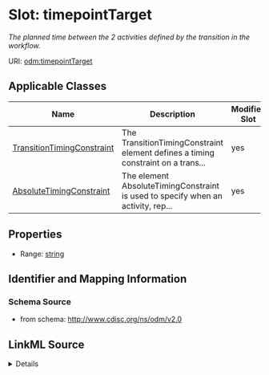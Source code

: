 # Slot: timepointTarget


_The planned time between the 2 activities defined by the transition in the workflow._



URI: [odm:timepointTarget](http://www.cdisc.org/ns/odm/v2.0/timepointTarget)



<!-- no inheritance hierarchy -->




## Applicable Classes

| Name | Description | Modifies Slot |
| --- | --- | --- |
[TransitionTimingConstraint](TransitionTimingConstraint.md) | The TransitionTimingConstraint element defines a timing constraint on a trans... |  yes  |
[AbsoluteTimingConstraint](AbsoluteTimingConstraint.md) | The element AbsoluteTimingConstraint is used to specify when an activity, rep... |  yes  |







## Properties

* Range: [string](string.md)





## Identifier and Mapping Information







### Schema Source


* from schema: http://www.cdisc.org/ns/odm/v2.0




## LinkML Source

<details>
```yaml
name: timepointTarget
description: The planned time between the 2 activities defined by the transition in
  the workflow.
from_schema: http://www.cdisc.org/ns/odm/v2.0
rank: 1000
alias: timepointTarget
domain_of:
- TransitionTimingConstraint
- AbsoluteTimingConstraint
range: string
any_of:
- range: durationDatetime

```
</details>